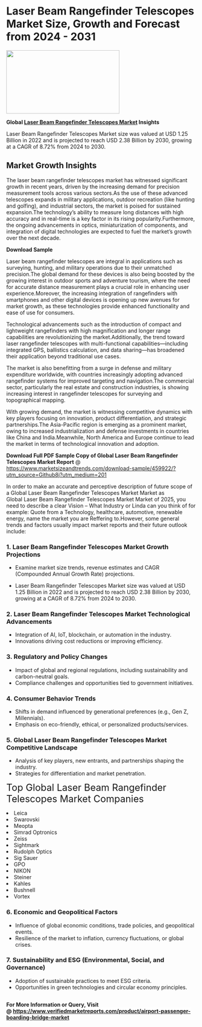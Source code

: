 <H1>Laser Beam Rangefinder Telescopes Market Size, Growth and Forecast from 2024 - 2031</H1><img class="aligncenter size-medium wp-image-584254" src="https://thirdeyenews.in/wp-content/uploads/2024/09/Global-Market-Research-300x168.jpeg" alt="" width="300" height="168" /><p><strong>Global&nbsp;<a href="https://www.marketsizeandtrends.com/download-sample/459922/?utm_source=Github8j?utm_medium=201">Laser Beam Rangefinder Telescopes Market</a> Insights</strong></p><p>Laser Beam Rangefinder Telescopes Market size was valued at USD 1.25 Billion in 2022 and is projected to reach USD 2.38 Billion by 2030, growing at a CAGR of 8.72% from 2024 to 2030.</p><p><h2>Market Growth Insights</h2> <p>The laser beam rangefinder telescopes market has witnessed significant growth in recent years, driven by the increasing demand for precision measurement tools across various sectors.As the use of these advanced telescopes expands in military applications, outdoor recreation (like hunting and golfing), and industrial sectors, the market is poised for sustained expansion.The technology’s ability to measure long distances with high accuracy and in real-time is a key factor in its rising popularity.Furthermore, the ongoing advancements in optics, miniaturization of components, and integration of digital technologies are expected to fuel the market’s growth over the next decade.</p> <p><strong>Download Sample</strong></p> <p>Laser beam rangefinder telescopes are integral in applications such as surveying, hunting, and military operations due to their unmatched precision.The global demand for these devices is also being boosted by the growing interest in outdoor sports and adventure tourism, where the need for accurate distance measurement plays a crucial role in enhancing user experience.Moreover, the increasing integration of rangefinders with smartphones and other digital devices is opening up new avenues for market growth, as these technologies provide enhanced functionality and ease of use for consumers.</p> <p>Technological advancements such as the introduction of compact and lightweight rangefinders with high magnification and longer range capabilities are revolutionizing the market.Additionally, the trend toward laser rangefinder telescopes with multi-functional capabilities—including integrated GPS, ballistics calculation, and data sharing—has broadened their application beyond traditional use cases.</p> <p>The market is also benefitting from a surge in defense and military expenditure worldwide, with countries increasingly adopting advanced rangefinder systems for improved targeting and navigation.The commercial sector, particularly the real estate and construction industries, is showing increasing interest in rangefinder telescopes for surveying and topographical mapping.</p> <p>With growing demand, the market is witnessing competitive dynamics with key players focusing on innovation, product differentiation, and strategic partnerships.The Asia-Pacific region is emerging as a prominent market, owing to increased industrialization and defense investments in countries like China and India.Meanwhile, North America and Europe continue to lead the market in terms of technological innovation and adoption.</p> <p><span class=""><strong>Download Full PDF Sample Copy of Global Laser Beam Rangefinder Telescopes Market Report</strong> @ <a href="https://www.marketsizeandtrends.com/download-sample/459922/?utm_source=Github8j?utm_medium=201" target="_blank">https://www.marketsizeandtrends.com/download-sample/459922/?utm_source=Github8j?utm_medium=201</a></span></p><p>In order to make an accurate and perceptive description of future scope of a Global&nbsp;Laser Beam Rangefinder Telescopes Market Market as Global&nbsp;Laser Beam Rangefinder Telescopes Market Market of 2025, you need to describe a clear Vision &ndash; What Industry or Linda can you think of for example: Quote from a Technology, healthcare, automotive, renewable energy, name the market you are Reffering to.However, some general trends and factors usually impact market reports and their future outlook include:</p><h3>1.&nbsp;<strong>Laser Beam Rangefinder Telescopes Market Growth Projections</strong></h3><ul><li>Examine market size trends, revenue estimates and CAGR (Compounded Annual Growth Rate) projections.</li><li><p>Laser Beam Rangefinder Telescopes Market size was valued at USD 1.25 Billion in 2022 and is projected to reach USD 2.38 Billion by 2030, growing at a CAGR of 8.72% from 2024 to 2030.</p></li></ul><h3>2.&nbsp;<strong>Laser Beam Rangefinder Telescopes Market Technological Advancements</strong></h3><ul><li>Integration of AI, IoT, blockchain, or automation in the industry.</li><li>Innovations driving cost reductions or improving efficiency.</li></ul><h3>3.&nbsp;<strong>Regulatory and Policy Changes</strong></h3><ul><li>Impact of global and regional regulations, including sustainability and carbon-neutral goals.</li><li>Compliance challenges and opportunities tied to government initiatives.</li></ul><h3>4.&nbsp;<strong>Consumer Behavior Trends</strong></h3><ul><li>Shifts in demand influenced by generational preferences (e.g., Gen Z, Millennials).</li><li>Emphasis on eco-friendly, ethical, or personalized products/services.</li></ul><h3>5.&nbsp;<strong>Global Laser Beam Rangefinder Telescopes Market Competitive Landscape</strong></h3><ul><li>Analysis of key players, new entrants, and partnerships shaping the industry.</li><li>Strategies for differentiation and market penetration.</li></ul><p data-pm-slice="1 1 []"><span style="color: inherit; font-family: inherit; font-size: 25px;">Top Global Laser Beam Rangefinder Telescopes Market Companies</span></p><div class="" data-test-id=""><p><li>Leica</li><li> Swarovski</li><li> Meopta</li><li> Simrad Optronics</li><li> Zeiss</li><li> Sightmark</li><li> Rudolph Optics</li><li> Sig Sauer</li><li> GPO</li><li> NIKON</li><li> Steiner</li><li> Kahles</li><li> Bushnell</li><li> Vortex</li></p></div><h3>6.&nbsp;<strong>Economic and Geopolitical Factors</strong></h3><ul><li>Influence of global economic conditions, trade policies, and geopolitical events.</li><li>Resilience of the market to inflation, currency fluctuations, or global crises.</li></ul><h3>7.&nbsp;<strong>Sustainability and ESG (Environmental, Social, and Governance)</strong></h3><ul><li>Adoption of sustainable practices to meet ESG criteria.</li><li>Opportunities in green technologies and circular economy principles.</li></ul><h2><strong style="font-size: 14px;">For More Information or Query, Visit @&nbsp;</strong><a style="background-color: #ffffff; font-size: 14px;" href="https://www.marketsizeandtrends.com/report/laser-beam-rangefinder-telescopes-market/" target="_blank">https://www.verifiedmarketreports.com/product/airport-passenger-boarding-bridge-market</a></h2>